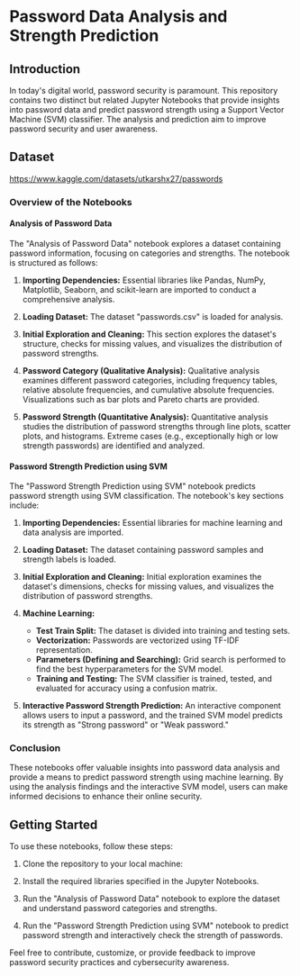 # Password Data Analysis and Strength Prediction

## Introduction

In today's digital world, password security is paramount. This repository contains two distinct but related Jupyter Notebooks that provide insights into password data and predict password strength using a Support Vector Machine (SVM) classifier. The analysis and prediction aim to improve password security and user awareness.

## Dataset
https://www.kaggle.com/datasets/utkarshx27/passwords

### Overview of the Notebooks

#### Analysis of Password Data

The "Analysis of Password Data" notebook explores a dataset containing password information, focusing on categories and strengths. The notebook is structured as follows:

1. **Importing Dependencies:** Essential libraries like Pandas, NumPy, Matplotlib, Seaborn, and scikit-learn are imported to conduct a comprehensive analysis.

2. **Loading Dataset:** The dataset "passwords.csv" is loaded for analysis.

3. **Initial Exploration and Cleaning:** This section explores the dataset's structure, checks for missing values, and visualizes the distribution of password strengths.

4. **Password Category (Qualitative Analysis):** Qualitative analysis examines different password categories, including frequency tables, relative absolute frequencies, and cumulative absolute frequencies. Visualizations such as bar plots and Pareto charts are provided.

5. **Password Strength (Quantitative Analysis):** Quantitative analysis studies the distribution of password strengths through line plots, scatter plots, and histograms. Extreme cases (e.g., exceptionally high or low strength passwords) are identified and analyzed.

#### Password Strength Prediction using SVM

The "Password Strength Prediction using SVM" notebook predicts password strength using SVM classification. The notebook's key sections include:

1. **Importing Dependencies:** Essential libraries for machine learning and data analysis are imported.

2. **Loading Dataset:** The dataset containing password samples and strength labels is loaded.

3. **Initial Exploration and Cleaning:** Initial exploration examines the dataset's dimensions, checks for missing values, and visualizes the distribution of password strengths.

4. **Machine Learning:**

    - **Test Train Split:** The dataset is divided into training and testing sets.
    - **Vectorization:** Passwords are vectorized using TF-IDF representation.
    - **Parameters (Defining and Searching):** Grid search is performed to find the best hyperparameters for the SVM model.
    - **Training and Testing:** The SVM classifier is trained, tested, and evaluated for accuracy using a confusion matrix.

5. **Interactive Password Strength Prediction:** An interactive component allows users to input a password, and the trained SVM model predicts its strength as "Strong password" or "Weak password."

### Conclusion

These notebooks offer valuable insights into password data analysis and provide a means to predict password strength using machine learning. By using the analysis findings and the interactive SVM model, users can make informed decisions to enhance their online security.

## Getting Started

To use these notebooks, follow these steps:

1. Clone the repository to your local machine:

2. Install the required libraries specified in the Jupyter Notebooks.

3. Run the "Analysis of Password Data" notebook to explore the dataset and understand password categories and strengths.

4. Run the "Password Strength Prediction using SVM" notebook to predict password strength and interactively check the strength of passwords.

Feel free to contribute, customize, or provide feedback to improve password security practices and cybersecurity awareness.

